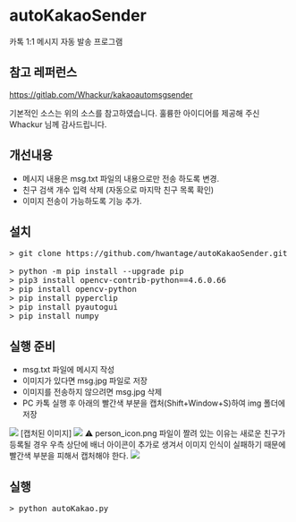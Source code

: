 # autoKakaoSender
카톡 1:1 메시지 자동 발송 프로그램

## 참고 레퍼런스
https://gitlab.com/Whackur/kakaoautomsgsender

기본적인 소스는 위의 소스를 참고하였습니다. 훌륭한 아이디어를 제공해 주신 Whackur 님께 감사드립니다.

## 개선내용
* 메시지 내용은 msg.txt 파일의 내용으로만 전송 하도록 변경.
* 친구 검색 개수 입력 삭제 (자동으로 마지막 친구 목록 확인)
* 이미지 전송이 가능하도록 기능 추가.

## 설치
<pre>
> git clone https://github.com/hwantage/autoKakaoSender.git

> python -m pip install --upgrade pip
> pip3 install opencv-contrib-python==4.6.0.66
> pip install opencv-python
> pip install pyperclip
> pip install pyautogui
> pip install numpy
</pre>

## 실행 준비
* msg.txt 파일에 메시지 작성
* 이미지가 있다면 msg.jpg 파일로 저장
* 이미지를 전송하지 않으려면 msg.jpg 삭제
* PC 카톡 실행 후 아래의 빨간색 부분을 캡처(Shift+Window+S)하여 img 폴더에 저장 
<img src='https://user-images.githubusercontent.com/82494320/211988665-e0640f58-76d3-44a3-9002-34adc01440e2.png'>
[캡처된 이미지]
<img src='https://user-images.githubusercontent.com/82494320/211989746-1d64ddf7-7747-4820-bde8-463fa0f6058a.png'>
⚠️ person_icon.png 파일이 짤려 있는 이유는 새로운 친구가 등록될 경우 우측 상단에 배너 아이콘이 추가로 생겨서 이미지 인식이 실패하기 때문에 빨간색 부분을 피해서 캡처해야 한다. <img src='https://user-images.githubusercontent.com/82494320/211989946-cc1fc8cd-9cc6-4f19-af87-506d37c1fd28.png'>

## 실행
<pre>
> python autoKakao.py
</pre>
